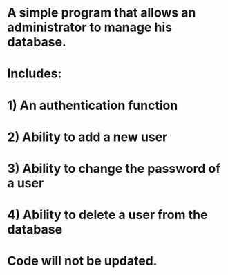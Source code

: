 # A simple program that allows an administrator to manage his database.
# Includes:
# 1) An authentication function
# 2) Ability to add a new user
# 3) Ability to change the password of a user
# 4) Ability to delete a user from the database
# Code will not be updated.
